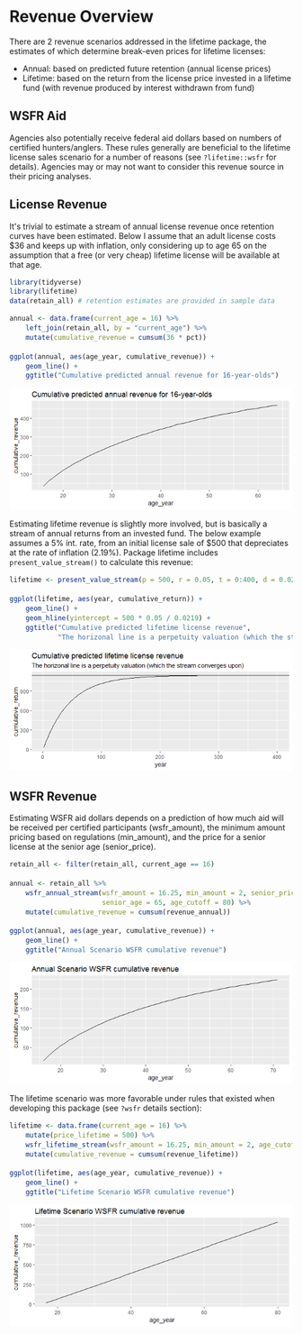 
<!-- revenue.md is generated from revenue.Rmd. Please edit that file -->
Revenue Overview
================

There are 2 revenue scenarios addressed in the lifetime package, the estimates of which determine break-even prices for lifetime licenses:

-   Annual: based on predicted future retention (annual license prices)
-   Lifetime: based on the return from the license price invested in a lifetime fund (with revenue produced by interest withdrawn from fund)

WSFR Aid
--------

Agencies also potentially receive federal aid dollars based on numbers of certified hunters/anglers. These rules generally are beneficial to the lifetime license sales scenario for a number of reasons (see `?lifetime::wsfr` for details). Agencies may or may not want to consider this revenue source in their pricing analyses.

License Revenue
---------------

It's trivial to estimate a stream of annual license revenue once retention curves have been estimated. Below I assume that an adult license costs $36 and keeps up with inflation, only considering up to age 65 on the assumption that a free (or very cheap) lifetime license will be available at that age.

``` r
library(tidyverse)
library(lifetime)
data(retain_all) # retention estimates are provided in sample data
```

``` r
annual <- data.frame(current_age = 16) %>% 
    left_join(retain_all, by = "current_age") %>%
    mutate(cumulative_revenue = cumsum(36 * pct))

ggplot(annual, aes(age_year, cumulative_revenue)) + 
    geom_line() +
    ggtitle("Cumulative predicted annual revenue for 16-year-olds")
```

![](revenue_files/figure-markdown_github/unnamed-chunk-3-1.png)

Estimating lifetime revenue is slightly more involved, but is basically a stream of annual returns from an invested fund. The below example assumes a 5% int. rate, from an initial license sale of $500 that depreciates at the rate of inflation (2.19%). Package lifetime includes `present_value_stream()` to calculate this revenue:

``` r
lifetime <- present_value_stream(p = 500, r = 0.05, t = 0:400, d = 0.0219)

ggplot(lifetime, aes(year, cumulative_return)) +
    geom_line() +
    geom_hline(yintercept = 500 * 0.05 / 0.0219) +
    ggtitle("Cumulative predicted lifetime license revenue",
            "The horizonal line is a perpetuity valuation (which the stream converges upon)")
```

![](revenue_files/figure-markdown_github/unnamed-chunk-4-1.png)

WSFR Revenue
------------

Estimating WSFR aid dollars depends on a prediction of how much aid will be received per certified participants (wsfr\_amount), the minimum amount pricing based on regulations (min\_amount), and the price for a senior license at the senior age (senior\_price).

``` r
retain_all <- filter(retain_all, current_age == 16)

annual <- retain_all %>%
    wsfr_annual_stream(wsfr_amount = 16.25, min_amount = 2, senior_price = 15,
                       senior_age = 65, age_cutoff = 80) %>%
    mutate(cumulative_revenue = cumsum(revenue_annual))

ggplot(annual, aes(age_year, cumulative_revenue)) + 
    geom_line() +
    ggtitle("Annual Scenario WSFR cumulative revenue")
```

![](revenue_files/figure-markdown_github/unnamed-chunk-5-1.png)

The lifetime scenario was more favorable under rules that existed when developing this package (see `?wsfr` details section):

``` r
lifetime <- data.frame(current_age = 16) %>%
    mutate(price_lifetime = 500) %>%
    wsfr_lifetime_stream(wsfr_amount = 16.25, min_amount = 2, age_cutoff = 80) %>%
    mutate(cumulative_revenue = cumsum(revenue_lifetime))

ggplot(lifetime, aes(age_year, cumulative_revenue)) + 
    geom_line() +
    ggtitle("Lifetime Scenario WSFR cumulative revenue")
```

![](revenue_files/figure-markdown_github/unnamed-chunk-6-1.png)
